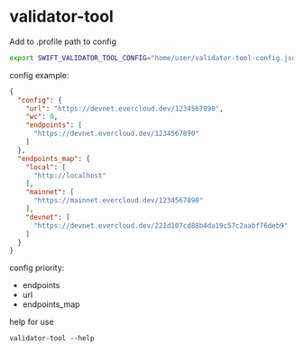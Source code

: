 # validator-tool

Add to .profile path to config

```sh
export SWIFT_VALIDATOR_TOOL_CONFIG="home/user/validator-tool-config.json"
```

config example:

```json
{
  "config": {
    "url": "https://devnet.evercloud.dev/1234567890",
    "wc": 0,
    "endpoints": [
      "https://devnet.evercloud.dev/1234567890"
    ]
  },
  "endpoints_map": {
    "local": [
      "http://localhost"
    ],
    "mainnet": [
      "https://mainnet.evercloud.dev/1234567890"
    ],
    "devnet": [
      "https://devnet.evercloud.dev/221d107cd88b4da19c57c2aabf76deb9"
    ]
  }
}
```

config priority:

 - endpoints
 - url
 - endpoints_map
 
 help for use
 
 ```
 validator-tool --help
```
